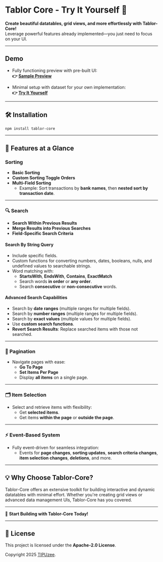 # Tablor Core - Try It Yourself 🌟

**Create beautiful datatables, grid views, and more effortlessly with Tablor-Core!**  
Leverage powerful features already implemented—you just need to focus on your UI.

--- 

## Demo

- Fully functioning preview with pre-built UI:  
  **👉 [Sample Preview](https://stackblitz.com/github/TIPUzee/tablor-core-demo/tree/beta/simple?file=src%2Fapp%2Fapp.component.ts)**

- Minimal setup with dataset for your own implementation:  
  **👉 [Try It Yourself](https://stackblitz.com/github/TIPUzee/tablor-core-demo/tree/master?file=src%2Fapp%2Fapp.component.ts)**

---

## 🛠️ Installation

```bash
npm install tablor-core
```

---

## 🚀 Features at a Glance

### Sorting

- **Basic Sorting**
- **Custom Sorting Toggle Orders**
- **Multi-Field Sorting**
    - Example: Sort transactions by **bank names**, then **nested sort by transaction date**.

---

### 🔍 Search

- **Search Within Previous Results**
- **Merge Results into Previous Searches**
- **Field-Specific Search Criteria**

#### **Search By String Query**

- Include specific fields.
- Custom functions for converting numbers, dates, booleans, nulls, and undefined values to searchable strings.
- Word matching with:
    - **StartsWith**, **EndsWith**, **Contains**, **ExactMatch**
    - Search words **in order** or **any order**.
    - Search **consecutive** or **non-consecutive** words.

#### **Advanced Search Capabilities**

- Search by **date ranges** (multiple ranges for multiple fields).
- Search by **number ranges** (multiple ranges for multiple fields).
- Search by **exact values** (multiple values for multiple fields).
- Use **custom search functions**.
- **Revert Search Results**: Replace searched items with those not searched.

---

### 📖 Pagination

- Navigate pages with ease:
    - **Go To Page**
    - **Set Items Per Page**
    - Display **all items** on a single page.

---

### 🗂️ Item Selection

- Select and retrieve items with flexibility:
    - Get **selected items**.
    - Get items **within the page** or **outside the page**.

---

### ⚡ Event-Based System

- Fully event-driven for seamless integration:
    - Events for **page changes**, **sorting updates**, **search criteria changes**, **item selection changes**, **deletions**, and more.

---

## 💡 Why Choose Tablor-Core?

Tablor-Core offers an extensive toolkit for building interactive and dynamic datatables with minimal effort. Whether you're creating grid views or advanced data management UIs, Tablor-Core has you covered.

---

🔗 **Start Building with Tablor-Core Today!**

--- 

## 📄 License

This project is licensed under the **Apache-2.0 License**.

Copyright 2025 [TIPUzee](https://github.com/TIPUzee).
